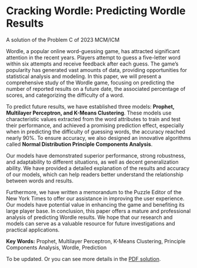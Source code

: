 # Cracking Wordle: Predicting Wordle Results

A solution of the Problem C of 2023 MCM/ICM

Wordle, a popular online word-guessing game, has attracted significant attention in the recent years. Players attempt to guess a five-letter word within six attempts and receive feedback after each guess. The game’s popularity has generated vast amounts of data, providing opportunities for statistical analysis and modeling. In this paper, we will present a comprehensive study of the Wordle game, focusing on predicting the number of reported results on a future date, the associated percentage of scores, and categorizing the difficulty of a word. 

To predict future results, we have established three models: **Prophet, Multilayer Perceptron, and K-Means Clustering**. These models use characteristic values extracted from the word attributes to train and test their performance, and achieved a promising prediction effect, especially when in predicting the difficulty of guessing words, the accuracy reached nearly 90%. To ensure accuracy, we also designed an innovative algorithms called **Normal Distribution Principle Components Analysis**. 

Our models have demonstrated superior performance, strong robustness, and adaptability to different situations, as well as decent generalization ability. We have provided a detailed explanation of the results and accuracy of our models, which can help readers better understand the relationship between words and results. 

Furthermore, we have written a memorandum to the Puzzle Editor of the New York Times to offer our assistance in improving the user experience. Our models have potential value in enhancing the game and benefiting its large player base. In conclusion, this paper offers a mature and professional analysis of predicting Wordle results. We hope that our research and models can serve as a valuable resource for future investigations and practical applications.

**Key Words:** Prophet, Multilayer Perceptron, K-Means Clustering, Principle Components Analysis, Wordle, Prediction

To be updated. Or you can see more details in the [PDF solution](https://github.com/be-Frozen/Cracking-Wordle/MCM_2023.pdf).

